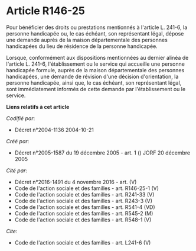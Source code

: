 # Article R146-25

Pour bénéficier des droits ou prestations mentionnés à l'article L. 241-6, la personne handicapée ou, le cas échéant, son
représentant légal, dépose une demande auprès de la maison départementale des personnes handicapées du lieu de résidence de
la personne handicapée.

Lorsque, conformément aux dispositions mentionnées au dernier alinéa de l'article L. 241-6, l'établissement ou le service qui
accueille une personne handicapée formule, auprès de la maison départementale des personnes handicapées, une demande de
révision d'une décision d'orientation, la personne handicapée, ainsi que, le cas échéant, son représentant légal, sont
immédiatement informés de cette demande par l'établissement ou le service.

**Liens relatifs à cet article**

_Codifié par_:

  - Décret n°2004-1136 2004-10-21

_Créé par_:

  - Décret n°2005-1587 du 19 décembre 2005 - art. 1 () JORF 20 décembre 2005

_Cité par_:

  - Décret n°2016-1491 du 4 novembre 2016 - art. (V)
  - Code de l'action sociale et des familles - art. R146-25-1 (V)
  - Code de l'action sociale et des familles - art. R241-33 (V)
  - Code de l'action sociale et des familles - art. R243-3 (V)
  - Code de l'action sociale et des familles - art. R541-4 (VD)
  - Code de l'action sociale et des familles - art. R545-2 (M)
  - Code de l'action sociale et des familles - art. R548-1 (V)

_Cite_:

  - Code de l'action sociale et des familles - art. L241-6 (V)
